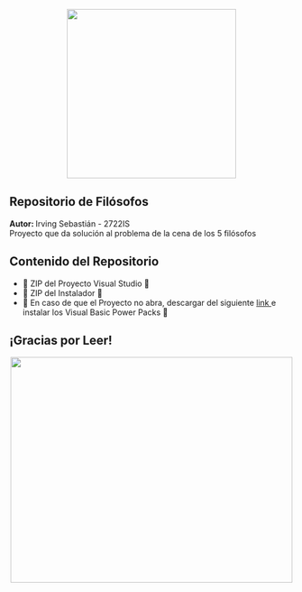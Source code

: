 <p align="center"><img src="https://iconape.com/wp-content/png_logo_vector/c.png" width="300"></p>

## Repositorio de Filósofos

<strong>Autor: </strong>Irving Sebastián - 2722IS <br>
Proyecto que da solución al problema de la cena de los 5 filósofos
    
## Contenido del Repositorio
- 📂 ZIP del Proyecto Visual Studio 📂
- 📂 ZIP del Instalador 📂
- 📂 En caso de que el Proyecto no abra, descargar del siguiente <a href="https://learn.microsoft.com/en-us/previous-versions/visualstudio/visual-studio-2013/cc488277(v=vs.120)"> link </a> e instalar los Visual Basic Power Packs 📂


## ¡Gracias por Leer!

<p align="center"><img src="https://c.tenor.com/9K7t67N5JWIAAAAC/untan-yui-hirasawa.gif" width="500" height="400"></p>

